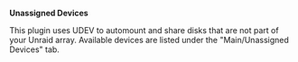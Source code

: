 **Unassigned Devices**

This plugin uses UDEV to automount and share disks that are not part of your Unraid array.  Available devices are listed under the "Main/Unassigned Devices" tab.
